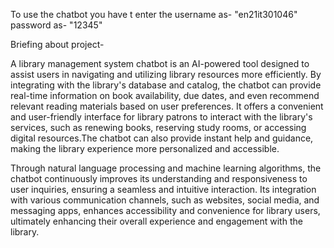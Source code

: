 To use the chatbot you have t enter the username as- "en21it301046"
                                        password as- "12345"


            
Briefing about project- 

A library management system chatbot is an AI-powered tool designed to assist users in navigating and utilizing library resources more efficiently. By integrating with the library's database and catalog, the chatbot can provide real-time information on book availability, due dates, and even recommend relevant reading materials based on user preferences. It offers a convenient and user-friendly interface for library patrons to interact with the library's services, such as renewing books, reserving study rooms, or accessing digital resources.The chatbot can also provide instant help and guidance, making the library
experience more personalized and accessible.

Through natural language processing and machine learning algorithms, the chatbot continuously improves its understanding and
responsiveness to user inquiries, ensuring a seamless and intuitive interaction. Its integration with various communication channels, such as websites, social media, and messaging apps, enhances accessibility and convenience for library users, ultimately enhancing their overall experience and engagement with the library.
